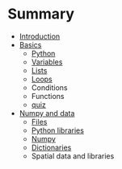 # Summary

* [Introduction](README.md)
* [Basics](part1/readme.md)
   * [Python](part1/pythonmd.md)
   * [Variables](part1/variables.md)
   * [Lists](part1/lists.md)
   * [Loops](part1/testfile.md)
   * Conditions
   * Functions
   * [quiz](part1/quiz.md)
* [Numpy and data](part2/readmemd.md)
   * [Files](part2/files.md)
   * [Python libraries](part2/libraries.md)
   * [Numpy](part2/numpy.md)
   * [Dictionaries](part2/dictionaries.md)
   * Spatial data and libraries

